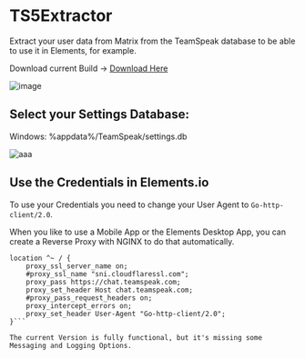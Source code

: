 # TS5Extractor
Extract your user data from Matrix from the TeamSpeak database to be able to use it in Elements, for example.

Download current Build -> [Download Here](https://space.byte-store.de/external/bytestore/download/software/extractor/TeamSpeakExtraction.zip)

![image](https://user-images.githubusercontent.com/31771657/163729102-b670fb86-ace7-4c72-b8e6-1f6016b049c6.png)

## Select your Settings Database:

Windows: %appdata%/TeamSpeak/settings.db

![aaa](https://user-images.githubusercontent.com/31771657/163729183-81134b23-9cbc-4a5d-85bb-b5be9b65a493.png)

## Use the Credentials in Elements.io

To use your Credentials you need to change your User Agent to ``Go-http-client/2.0``.

When you like to use a Mobile App or the Elements Desktop App, you can create a Reverse Proxy with NGINX to do that automatically.

```
location ^~ / {
	proxy_ssl_server_name on;
	#proxy_ssl_name "sni.cloudflaressl.com";
	proxy_pass https://chat.teamspeak.com;
	proxy_set_header Host chat.teamspeak.com;
	#proxy_pass_request_headers on;
	proxy_intercept_errors on;
	proxy_set_header User-Agent "Go-http-client/2.0";
}```

The current Version is fully functional, but it's missing some Messaging and Logging Options.
